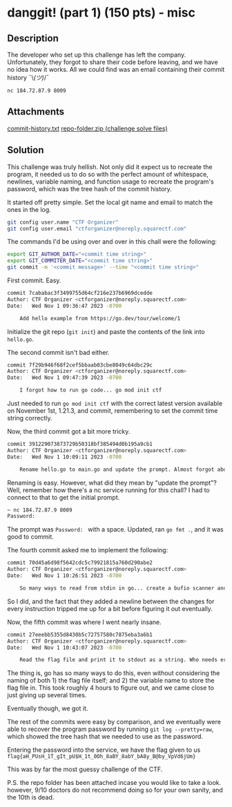 # danggit! (part 1) (150 pts) - misc

## Description

The developer who set up this challenge has left the company. Unfortunately, they forgot to share their code before leaving, and we have no idea how it works. All we could find was an email containing their commit history ¯\\_(ツ)_/¯

```nc 184.72.87.9 8009```

## Attachments

[commit-history.txt](commit-history.txt)
[repo-folder.zip (challenge solve files)](repo-folder.zip)

## Solution

This challenge was truly hellish. Not only did it expect us to recreate the program, it needed us to do so with the perfect amount of whitespace, newlines, variable naming, and function usage to recreate the program's password, which was the tree hash of the commit history.

It started off pretty simple. Set the local git name and email to match the ones in the log.

```sh
git config user.name "CTF Organizer"
git config user.email "ctforganizer@noreply.squarectf.com"
```

The commands I'd be using over and over in this chall were the following:

```sh
export GIT_AUTHOR_DATE="<commit time string>"
export GIT_COMMITER_DATE="<commit time string>"
git commit -m '<commit message>' --time "<commit time string>"
```

First commit. Easy.

```sh
commit 7cababac3f3499755d64cf216e237b6969dcedde
Author: CTF Organizer <ctforganizer@noreply.squarectf.com>
Date:   Wed Nov 1 09:36:47 2023 -0700

    Add hello example from https://go.dev/tour/welcome/1
```

Initialize the git repo (`git init`) and paste the contents of the link into `hello.go`.

The second commit isn't bad either.

```sh
commit 7f29b946f68f2cef5bbaab03cbe8049c64dbc29c
Author: CTF Organizer <ctforganizer@noreply.squarectf.com>
Date:   Wed Nov 1 09:47:39 2023 -0700

    I forgot how to run go code... go mod init ctf
```

Just needed to run `go mod init ctf` with the correct latest version available on November 1st, 1.21.3, and commit, remembering to set the commit time string correctly.

Now, the third commit got a bit more tricky.

```sh
commit 391229073873729b50318bf385494d0b195a9cb1
Author: CTF Organizer <ctforganizer@noreply.squarectf.com>
Date:   Wed Nov 1 10:09:11 2023 -0700

    Rename hello.go to main.go and update the prompt. Almost forgot about go fmt .
```

Renaming is easy. However, what did they mean by "update the prompt"? Well, remember how there's a nc service running for this chall? I had to connect to that to get the initial prompt.

```sh
~ nc 184.72.87.9 8009
Password: 
```

The prompt was `Password: ` with a space. Updated, ran `go fmt .`, and it was good to commit.

The fourth commit asked me to implement the following:

```sh
commit 70d45a6d98f5642cdc5c79921815a760d290abe2
Author: CTF Organizer <ctforganizer@noreply.squarectf.com>
Date:   Wed Nov 1 10:26:51 2023 -0700

    So many ways to read from stdin in go... create a bufio scanner and just call scanner.Scan() I guess? Also, simplify the imports since there are 3 now.
```

So I did, and the fact that they added a newline between the changes for every instruction tripped me up for a bit before figuring it out eventually.

Now, the fifth commit was where I went nearly insane.

```sh
commit 27eeebb5355d8430b5c72757580c7875eba3a6b1
Author: CTF Organizer <ctforganizer@noreply.squarectf.com>
Date:   Wed Nov 1 10:43:07 2023 -0700

    Read the flag file and print it to stdout as a string. Who needs error handling, it's just a ctf!
```

The thing is, go has so many ways to do this, even without considering the naming of both 1) the flag file itself; and 2) the variable name to store the flag file in. This took roughly 4 hours to figure out, and we came close to just giving up several times.

Eventually though, we got it.

The rest of the commits were easy by comparison, and we eventually were able to recover the program password by running `git log --pretty=raw`, which showed the tree hash that we needed to use as the password.

Entering the password into the service, we have the flag given to us `flag{aH_PUsH_1T_gIt_pU$H_1t_0Oh_8aBY_8abY_bA8y_B@by_VpVd6jUm}`

This was by far the most guessy challenge of the CTF.

P.S. the repo folder has been attached incase you would like to take a look. however, 9/10 doctors do not recommend doing so for your own sanity, and the 10th is dead.